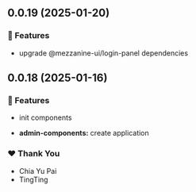## 0.0.19 (2025-01-20)

### 🚀 Features

- upgrade @mezzanine-ui/login-panel dependencies

## 0.0.18 (2025-01-16)

### 🚀 Features

- init components

- **admin-components:** create application

### ❤️ Thank You

- Chia Yu Pai
- TingTing
